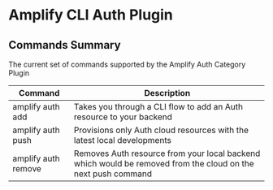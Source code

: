 # Amplify CLI Auth Plugin

## Commands Summary

The current set of commands supported by the Amplify Auth Category Plugin

| Command              | Description |
| --- | --- |
| amplify auth add | Takes you through a CLI flow to add an Auth resource to your backend   |
| amplify auth push | Provisions only Auth cloud resources with the latest local developments  |
| amplify auth remove | Removes Auth resource from your local backend which would be removed from the cloud on the next push command |
